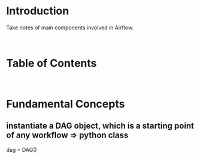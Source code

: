 <!-- omit in toc -->
# Introduction
Take notes of main components involved in Airflow.

<br />

<!-- omit in toc -->
# Table of Contents

<br />

# Fundamental Concepts
## instantiate a DAG object, which is a starting point of any workflow => python class
dag = DAG()